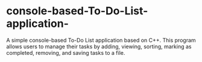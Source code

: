 # console-based-To-Do-List-application-
A simple console-based To-Do List application based on C++. This program allows users to manage their tasks by adding, viewing, sorting, marking as completed, removing, and saving tasks to a file.
